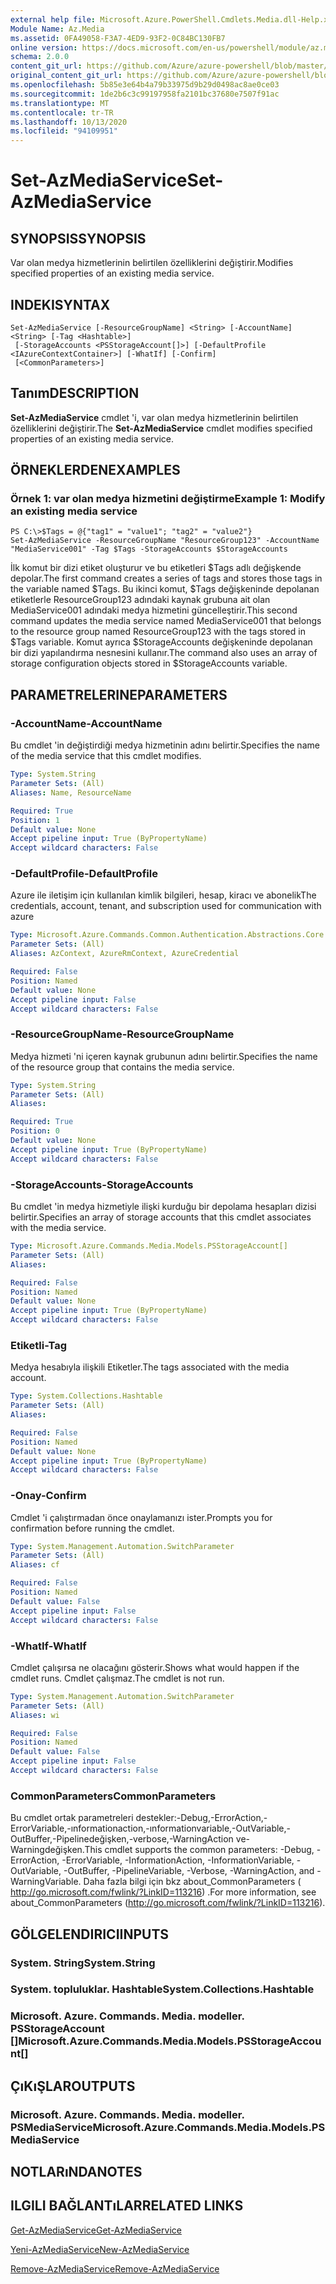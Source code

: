 ```yaml
---
external help file: Microsoft.Azure.PowerShell.Cmdlets.Media.dll-Help.xml
Module Name: Az.Media
ms.assetid: 0FA49058-F3A7-4ED9-93F2-0C84BC130FB7
online version: https://docs.microsoft.com/en-us/powershell/module/az.media/set-azmediaservice
schema: 2.0.0
content_git_url: https://github.com/Azure/azure-powershell/blob/master/src/Media/Media/help/Set-AzMediaService.md
original_content_git_url: https://github.com/Azure/azure-powershell/blob/master/src/Media/Media/help/Set-AzMediaService.md
ms.openlocfilehash: 5b85e3e64b4a79b33975d9b29d0498ac8ae0ce03
ms.sourcegitcommit: 1de2b6c3c99197958fa2101bc37680e7507f91ac
ms.translationtype: MT
ms.contentlocale: tr-TR
ms.lasthandoff: 10/13/2020
ms.locfileid: "94109951"
---
```

# <span data-ttu-id="7d216-101">Set-AzMediaService</span><span class="sxs-lookup"><span data-stu-id="7d216-101">Set-AzMediaService</span></span>

## <span data-ttu-id="7d216-102">SYNOPSIS</span><span class="sxs-lookup"><span data-stu-id="7d216-102">SYNOPSIS</span></span>
<span data-ttu-id="7d216-103">Var olan medya hizmetlerinin belirtilen özelliklerini değiştirir.</span><span class="sxs-lookup"><span data-stu-id="7d216-103">Modifies specified properties of an existing media service.</span></span>

## <span data-ttu-id="7d216-104">INDEKI</span><span class="sxs-lookup"><span data-stu-id="7d216-104">SYNTAX</span></span>

```
Set-AzMediaService [-ResourceGroupName] <String> [-AccountName] <String> [-Tag <Hashtable>]
 [-StorageAccounts <PSStorageAccount[]>] [-DefaultProfile <IAzureContextContainer>] [-WhatIf] [-Confirm]
 [<CommonParameters>]
```

## <span data-ttu-id="7d216-105">Tanım</span><span class="sxs-lookup"><span data-stu-id="7d216-105">DESCRIPTION</span></span>
<span data-ttu-id="7d216-106">**Set-AzMediaService** cmdlet 'i, var olan medya hizmetlerinin belirtilen özelliklerini değiştirir.</span><span class="sxs-lookup"><span data-stu-id="7d216-106">The **Set-AzMediaService** cmdlet modifies specified properties of an existing media service.</span></span>

## <span data-ttu-id="7d216-107">ÖRNEKLERDEN</span><span class="sxs-lookup"><span data-stu-id="7d216-107">EXAMPLES</span></span>

### <span data-ttu-id="7d216-108">Örnek 1: var olan medya hizmetini değiştirme</span><span class="sxs-lookup"><span data-stu-id="7d216-108">Example 1: Modify an existing media service</span></span>
```
PS C:\>$Tags = @{"tag1" = "value1"; "tag2" = "value2"}
Set-AzMediaService -ResourceGroupName "ResourceGroup123" -AccountName "MediaService001" -Tag $Tags -StorageAccounts $StorageAccounts
```

<span data-ttu-id="7d216-109">İlk komut bir dizi etiket oluşturur ve bu etiketleri $Tags adlı değişkende depolar.</span><span class="sxs-lookup"><span data-stu-id="7d216-109">The first command creates a series of tags and stores those tags in the variable named $Tags.</span></span>
<span data-ttu-id="7d216-110">Bu ikinci komut, $Tags değişkeninde depolanan etiketlerle ResourceGroup123 adındaki kaynak grubuna ait olan MediaService001 adındaki medya hizmetini güncelleştirir.</span><span class="sxs-lookup"><span data-stu-id="7d216-110">This second command updates the media service named MediaService001 that belongs to the resource group named ResourceGroup123 with the tags stored in $Tags variable.</span></span>
<span data-ttu-id="7d216-111">Komut ayrıca $StorageAccounts değişkeninde depolanan bir dizi yapılandırma nesnesini kullanır.</span><span class="sxs-lookup"><span data-stu-id="7d216-111">The command also uses an array of storage configuration objects stored in $StorageAccounts variable.</span></span>

## <span data-ttu-id="7d216-112">PARAMETRELERINE</span><span class="sxs-lookup"><span data-stu-id="7d216-112">PARAMETERS</span></span>

### <span data-ttu-id="7d216-113">-AccountName</span><span class="sxs-lookup"><span data-stu-id="7d216-113">-AccountName</span></span>
<span data-ttu-id="7d216-114">Bu cmdlet 'in değiştirdiği medya hizmetinin adını belirtir.</span><span class="sxs-lookup"><span data-stu-id="7d216-114">Specifies the name of the media service that this cmdlet modifies.</span></span>

```yaml
Type: System.String
Parameter Sets: (All)
Aliases: Name, ResourceName

Required: True
Position: 1
Default value: None
Accept pipeline input: True (ByPropertyName)
Accept wildcard characters: False
```

### <span data-ttu-id="7d216-115">-DefaultProfile</span><span class="sxs-lookup"><span data-stu-id="7d216-115">-DefaultProfile</span></span>
<span data-ttu-id="7d216-116">Azure ile iletişim için kullanılan kimlik bilgileri, hesap, kiracı ve abonelik</span><span class="sxs-lookup"><span data-stu-id="7d216-116">The credentials, account, tenant, and subscription used for communication with azure</span></span>

```yaml
Type: Microsoft.Azure.Commands.Common.Authentication.Abstractions.Core.IAzureContextContainer
Parameter Sets: (All)
Aliases: AzContext, AzureRmContext, AzureCredential

Required: False
Position: Named
Default value: None
Accept pipeline input: False
Accept wildcard characters: False
```

### <span data-ttu-id="7d216-117">-ResourceGroupName</span><span class="sxs-lookup"><span data-stu-id="7d216-117">-ResourceGroupName</span></span>
<span data-ttu-id="7d216-118">Medya hizmeti 'ni içeren kaynak grubunun adını belirtir.</span><span class="sxs-lookup"><span data-stu-id="7d216-118">Specifies the name of the resource group that contains the media service.</span></span>

```yaml
Type: System.String
Parameter Sets: (All)
Aliases:

Required: True
Position: 0
Default value: None
Accept pipeline input: True (ByPropertyName)
Accept wildcard characters: False
```

### <span data-ttu-id="7d216-119">-StorageAccounts</span><span class="sxs-lookup"><span data-stu-id="7d216-119">-StorageAccounts</span></span>
<span data-ttu-id="7d216-120">Bu cmdlet 'in medya hizmetiyle ilişki kurduğu bir depolama hesapları dizisi belirtir.</span><span class="sxs-lookup"><span data-stu-id="7d216-120">Specifies an array of storage accounts that this cmdlet associates with the media service.</span></span>

```yaml
Type: Microsoft.Azure.Commands.Media.Models.PSStorageAccount[]
Parameter Sets: (All)
Aliases:

Required: False
Position: Named
Default value: None
Accept pipeline input: True (ByPropertyName)
Accept wildcard characters: False
```

### <span data-ttu-id="7d216-121">Etiketli</span><span class="sxs-lookup"><span data-stu-id="7d216-121">-Tag</span></span>
<span data-ttu-id="7d216-122">Medya hesabıyla ilişkili Etiketler.</span><span class="sxs-lookup"><span data-stu-id="7d216-122">The tags associated with the media account.</span></span>

```yaml
Type: System.Collections.Hashtable
Parameter Sets: (All)
Aliases:

Required: False
Position: Named
Default value: None
Accept pipeline input: True (ByPropertyName)
Accept wildcard characters: False
```

### <span data-ttu-id="7d216-123">-Onay</span><span class="sxs-lookup"><span data-stu-id="7d216-123">-Confirm</span></span>
<span data-ttu-id="7d216-124">Cmdlet 'i çalıştırmadan önce onaylamanızı ister.</span><span class="sxs-lookup"><span data-stu-id="7d216-124">Prompts you for confirmation before running the cmdlet.</span></span>

```yaml
Type: System.Management.Automation.SwitchParameter
Parameter Sets: (All)
Aliases: cf

Required: False
Position: Named
Default value: False
Accept pipeline input: False
Accept wildcard characters: False
```

### <span data-ttu-id="7d216-125">-WhatIf</span><span class="sxs-lookup"><span data-stu-id="7d216-125">-WhatIf</span></span>
<span data-ttu-id="7d216-126">Cmdlet çalışırsa ne olacağını gösterir.</span><span class="sxs-lookup"><span data-stu-id="7d216-126">Shows what would happen if the cmdlet runs.</span></span>
<span data-ttu-id="7d216-127">Cmdlet çalışmaz.</span><span class="sxs-lookup"><span data-stu-id="7d216-127">The cmdlet is not run.</span></span>

```yaml
Type: System.Management.Automation.SwitchParameter
Parameter Sets: (All)
Aliases: wi

Required: False
Position: Named
Default value: False
Accept pipeline input: False
Accept wildcard characters: False
```

### <span data-ttu-id="7d216-128">CommonParameters</span><span class="sxs-lookup"><span data-stu-id="7d216-128">CommonParameters</span></span>
<span data-ttu-id="7d216-129">Bu cmdlet ortak parametreleri destekler:-Debug,-ErrorAction,-ErrorVariable,-ınformationaction,-ınformationvariable,-OutVariable,-OutBuffer,-Pipelinedeğişken,-verbose,-WarningAction ve-Warningdeğişken.</span><span class="sxs-lookup"><span data-stu-id="7d216-129">This cmdlet supports the common parameters: -Debug, -ErrorAction, -ErrorVariable, -InformationAction, -InformationVariable, -OutVariable, -OutBuffer, -PipelineVariable, -Verbose, -WarningAction, and -WarningVariable.</span></span> <span data-ttu-id="7d216-130">Daha fazla bilgi için bkz about_CommonParameters ( http://go.microsoft.com/fwlink/?LinkID=113216) .</span><span class="sxs-lookup"><span data-stu-id="7d216-130">For more information, see about_CommonParameters (http://go.microsoft.com/fwlink/?LinkID=113216).</span></span>

## <span data-ttu-id="7d216-131">GÖLGELENDIRICI</span><span class="sxs-lookup"><span data-stu-id="7d216-131">INPUTS</span></span>

### <span data-ttu-id="7d216-132">System. String</span><span class="sxs-lookup"><span data-stu-id="7d216-132">System.String</span></span>

### <span data-ttu-id="7d216-133">System. topluluklar. Hashtable</span><span class="sxs-lookup"><span data-stu-id="7d216-133">System.Collections.Hashtable</span></span>

### <span data-ttu-id="7d216-134">Microsoft. Azure. Commands. Media. modeller. PSStorageAccount []</span><span class="sxs-lookup"><span data-stu-id="7d216-134">Microsoft.Azure.Commands.Media.Models.PSStorageAccount[]</span></span>

## <span data-ttu-id="7d216-135">ÇıKıŞLAR</span><span class="sxs-lookup"><span data-stu-id="7d216-135">OUTPUTS</span></span>

### <span data-ttu-id="7d216-136">Microsoft. Azure. Commands. Media. modeller. PSMediaService</span><span class="sxs-lookup"><span data-stu-id="7d216-136">Microsoft.Azure.Commands.Media.Models.PSMediaService</span></span>

## <span data-ttu-id="7d216-137">NOTLARıNDA</span><span class="sxs-lookup"><span data-stu-id="7d216-137">NOTES</span></span>

## <span data-ttu-id="7d216-138">ILGILI BAĞLANTıLAR</span><span class="sxs-lookup"><span data-stu-id="7d216-138">RELATED LINKS</span></span>

[<span data-ttu-id="7d216-139">Get-AzMediaService</span><span class="sxs-lookup"><span data-stu-id="7d216-139">Get-AzMediaService</span></span>](./Get-AzMediaService.md)

[<span data-ttu-id="7d216-140">Yeni-AzMediaService</span><span class="sxs-lookup"><span data-stu-id="7d216-140">New-AzMediaService</span></span>](./New-AzMediaService.md)

[<span data-ttu-id="7d216-141">Remove-AzMediaService</span><span class="sxs-lookup"><span data-stu-id="7d216-141">Remove-AzMediaService</span></span>](./Remove-AzMediaService.md)


